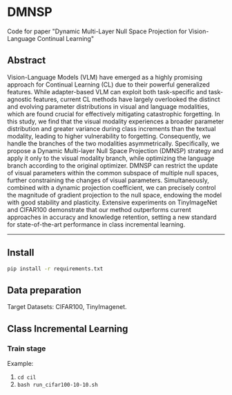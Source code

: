 # DMNSP
Code for paper "Dynamic Multi-Layer Null Space Projection for Vision-Language
Continual Learning" 

## Abstract
Vision-Language Models (VLM) have emerged as a highly promising approach for Continual Learning (CL) due to their powerful generalized features. 
While adapter-based VLM can exploit both task-specific and task-agnostic features, current CL methods have largely overlooked the distinct and evolving parameter distributions in visual and language modalities, which are found crucial for effectively mitigating catastrophic forgetting.
In this study, we find that the visual modality experiences a broader parameter distribution and greater variance during class increments than the textual modality, leading to higher vulnerability to forgetting.
Consequently, we handle the branches of the two modalities asymmetrically. 
Specifically, we propose a Dynamic Multi-layer Null Space Projection (DMNSP) strategy and apply it only to the visual modality branch, while optimizing the language branch according to the original optimizer. 
DMNSP can restrict the update of visual parameters within the common subspace of multiple null spaces, further constraining the changes of visual parameters. 
Simultaneously, combined with a dynamic projection coefficient, we can precisely control the magnitude of gradient projection to the null space, endowing the model with good stability and plasticity.
Extensive experiments on TinyImageNet and CIFAR100 demonstrate that our method outperforms current approaches in accuracy and knowledge retention, setting a new standard for state-of-the-art performance in class incremental learning.
___


## Install
```bash
pip install -r requirements.txt
```

## Data preparation
Target Datasets: CIFAR100, TinyImagenet.

## Class Incremental Learning

### Train stage
Example:
1. ```cd cil```
2. ```bash run_cifar100-10-10.sh ```



